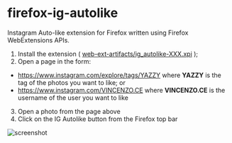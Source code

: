 # firefox-ig-autolike
Instagram Auto-like extension for Firefox written using Firefox WebExtensions APIs.

1. Install the extension ( [web-ext-artifacts/ig_autolike-XXX.xpi](https://github.com/vinsce/firefox-ig-autolike/raw/master/web-ext-artifacts/ig_autolike-0.3.xpi) );
2. Open a page in the form:
  * https://www.instagram.com/explore/tags/YAZZY where **YAZZY** is the tag of the photos you want to like; or
  * https://www.instagram.com/VINCENZO.CE where **VINCENZO.CE** is the username of the user you want to like
3. Open a photo from the page above
4. Click on the IG Autolike button from the Firefox top bar

![screenshot](https://cloud.githubusercontent.com/assets/5099266/20863013/a22490f4-b9bc-11e6-8f82-54daeec52298.png)
